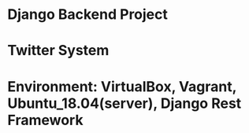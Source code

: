 # Django Backend Project
# Twitter System 
# Environment: VirtualBox, Vagrant, Ubuntu_18.04(server), Django Rest Framework
   
